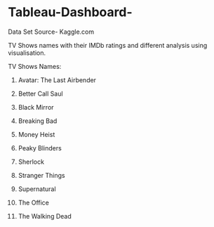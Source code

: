 # Tableau-Dashboard-
Data Set Source- Kaggle.com 

TV Shows names with their IMDb ratings and different analysis using visualisation.

TV Shows Names:

1. Avatar: The Last Airbender

2. Better Call Saul

3. Black Mirror

4. Breaking Bad

5. Money Heist

6. Peaky Blinders   

7. Sherlock

8. Stranger Things

9. Supernatural

10. The Office

11. The Walking Dead
